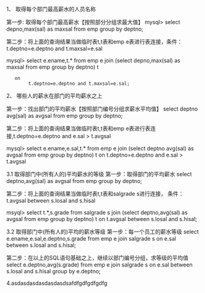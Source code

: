 1、 取得每个部门最高薪水的人员名称

第一步: 取得每个部门最高薪水【按照部分分组求最大值】
mysql> select depno,max(sal) as maxsal from emp group by deptno;


第二步：将上面的查询结果当做临时表t,t表和emp e表进行表连接，条件：t.deptno=e.deptno and t.maxsal=e.sal

mysql> select 
			e.ename,t.*
	   from
	   		emp e
	   join
	   		(select depno,max(sal) as maxsal from emp group by deptno) t

	   on 
	   		t.deptno=e.deptno and t.maxsal=e.sal;

2、 哪些人的薪水在部门的平均薪水之上

第一步：找出部门的平均薪水【按照部门编号分组求薪水平均值】
select deptno avg(sal) as avgsal from emp group by deptno;

第二步：将上面的查询结果当做临时表t,t表和emp e表进行表连接,t.deptno=e.deptno and e.sal > t.avgsal

mysql> select 
	   			e.ename,e.sal,t.*
	   from 
	   			emp e
	   join
	   			(select deptno avg(sal) as avgsal from emp group by deptno) t
	   on
	   			t.deptno=e.deptno and e.sal > t.avgsal	   		


3.1 取得部门中(所有人的)平均薪水的等级
第一步：取得部门的平均薪水
select deptno,avg(sal) as avgsal from emp group by deptno;

第二步：将上面的查询结果当做临时表t,t表和salgrade s进行连接，
条件：t.avgsal between s.losal and s.hisal

msyql> select
			t.*,s.grade
	   from 
	   		salgrade s
	   join
	   		(select deptno,avg(sal) as avgsal from emp group by deptno) t
	   on
	   		t.avgsal between s.losal and s.hisal;

3.2 取得部门中(所有人的)平均的薪水等级
第一步：每一个员工的薪水等级
select 
		e.ename,e.sal,e.deptno,s.grade
from 
		emp e
join
		salgrade s
on
		e.sal between s.losal and s.hisal;

第二步：在以上的SQL语句基础之上，继续以部门编号分组，求等级的平均值
select 
		e.deptno,avg(s.grade)
from 
		emp e
join
		salgrade s
on
		e.sal between s.losal and s.hisal
group by 
		e.deptno;



4.asdasdasdasdasdasdsafdfgdfgdfgdfg